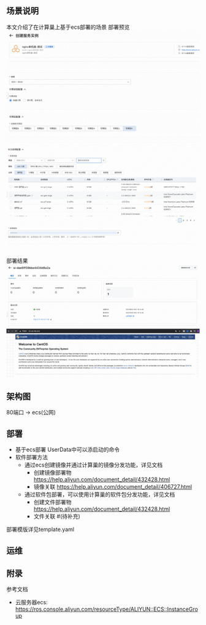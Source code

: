 ## 场景说明
本文介绍了在计算巢上基于ecs部署的场景
部署预览
![img_1.png](img_1.png)
![img_2.png](img_2.png)

部署结果
![img_3.png](img_3.png)
![img.png](img.png)

## 架构图
80端口 -> ecs(公网)

## 部署
* 基于ecs部署 UserData中可以添启动的命令
* 软件部署方法
   * 通过ecs创建镜像并通过计算巢的镜像分发功能，详见文档
      * 创建镜像部署物 https://help.aliyun.com/document_detail/432428.html
      * 镜像关联 https://help.aliyun.com/document_detail/406727.html
   * 通过软件包部署，可以使用计算巢的软件包分发功能，详见文档
      * 创建文件部署物 https://help.aliyun.com/document_detail/432428.html
      * 文件关联 #(待补充)

部署模版详见template.yaml

## 运维

## 附录

参考文档
* 云服务器ecs: https://ros.console.aliyun.com/resourceType/ALIYUN::ECS::InstanceGroup